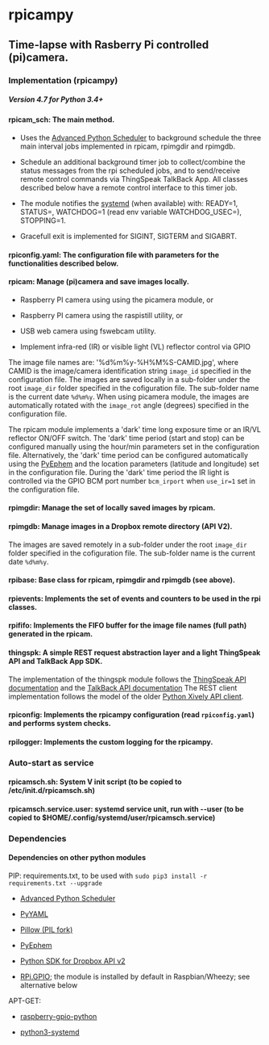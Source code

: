 # rpicampy
## Time-lapse with Rasberry Pi controlled (pi)camera.

### Implementation (rpicampy)

##### Version 4.7 for Python 3.4+

#### rpicam_sch:	The main method. 

- Uses the [Advanced Python Scheduler](http://apscheduler.readthedocs.org/en/latest/) to background schedule the three main interval jobs implemented in rpicam, rpimgdir and rpimgdb. 

- Schedule an additional background timer job to collect/combine the status messages from the rpi scheduled jobs, and to send/receive remote control commands via ThingSpeak TalkBack App. All classes described below have a remote control interface to this timer job.

- The module notifies the [systemd](https://www.freedesktop.org/software/systemd/python-systemd/) (when available) with: READY=1, STATUS=, WATCHDOG=1 (read env variable WATCHDOG_USEC=), STOPPING=1.

- Gracefull exit is implemented for SIGINT, SIGTERM and SIGABRT.

#### rpiconfig.yaml:	The configuration file with parameters for the functionalities described below.

#### rpicam:	Manage (pi)camera and save images locally.

- Raspberry PI camera using using the picamera module, or

- Raspberry PI camera using the raspistill utility, or 

- USB web camera using fswebcam utility. 

- Implement infra-red (IR) or visible light (VL) reflector control via GPIO

The image file names are:  '%d%m%y-%H%M%S-CAMID.jpg', where CAMID is the image/camera identification string `image_id` specified in the configuration file.
The images are saved locally in a sub-folder under the root `image_dir` folder specified in the cofiguration file. The sub-folder name is the current date `%d%m%y`.
When using picamera module, the images are automatically rotated with the `image_rot` angle (degrees) specified in the configuration file. 

The rpicam module implements a 'dark' time long exposure time or an IR/VL reflector ON/OFF switch. 
The 'dark' time period (start and stop) can be configured manually using the hour/min parameters set in the configuration file.
Alternatively, the 'dark' time period can be configured automatically using the [PyEphem](http://rhodesmill.org/pyephem/) 
and the location parameters (latitude and longitude) set in the configuration file.
During the 'dark' time period the IR light is controlled via the GPIO BCM port number `bcm_irport` when `use_ir=1` set in the configuration file.

#### rpimgdir:	Manage the set of locally saved images by rpicam.  

#### rpimgdb:	Manage images in a Dropbox remote directory (API V2).

The images are saved remotely in a sub-folder under the root `image_dir` folder specified in the cofiguration file. The sub-folder name is the current date `%d%m%y`.

#### rpibase:	Base class for rpicam, rpimgdir and rpimgdb (see above).

#### rpievents:	Implements the set of events and counters to be used in the rpi classes.

#### rpififo:	Implements the FIFO buffer for the image file names (full path) generated in the rpicam.

#### thingspk:	A simple REST request abstraction layer and a light ThingSpeak API and TalkBack App SDK. 

The implementation of the thingspk module follows the [ThingSpeak API documentation](https://www.mathworks.com/help/thingspeak/)
and the [TalkBack API documentation](https://www.mathworks.com/help/thingspeak/talkback-app.html)
The REST client implementation follows the model of the older [Python Xively API client](https://github.com/xively/xively-python).

#### rpiconfig:	Implements the rpicampy configuration (read `rpiconfig.yaml`) and performs system checks.

#### rpilogger:	Implements the custom logging for the rpicampy.

### Auto-start as service

#### rpicamsch.sh: System V init script (to be copied to /etc/init.d/rpicamsch.sh)

#### rpicamsch.service.user: systemd service unit, run with --user (to be copied to $HOME/.config/systemd/user/rpicamsch.service)


### Dependencies 

#### Dependencies on other python modules

PIP: requirements.txt, to be used with ```sudo pip3 install -r requirements.txt --upgrade```

- [Advanced Python Scheduler](https://pypi.python.org/pypi/APScheduler)

- [PyYAML](https://pypi.python.org/pypi/PyYAML)

- [Pillow (PIL fork)](https://pillow.readthedocs.io/en/latest/)

- [PyEphem](https://pypi.python.org/pypi/pyephem/)

- [Python SDK for Dropbox API v2](https://github.com/dropbox/dropbox-sdk-python)

- [RPi.GPIO](https://pypi.python.org/pypi/RPi.GPIO); the module is installed by default in Raspbian/Wheezy; see alternative below

APT-GET:

- [raspberry-gpio-python](https://sourceforge.net/p/raspberry-gpio-python/wiki/install/)

- [python3-systemd](https://github.com/systemd/python-systemd)

